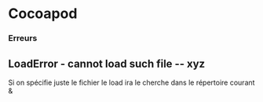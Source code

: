# Cocoapod

### Erreurs

## LoadError - cannot load such file -- xyz
Si on spécifie juste le fichier le load ira le cherche dans le répertoire courant &
